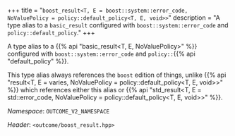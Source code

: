 +++
title = "`boost_result<T, E = boost::system::error_code, NoValuePolicy = policy::default_policy<T, E, void>>`"
description = "A type alias to a `basic_result` configured with `boost::system::error_code` and `policy::default_policy`."
+++

A type alias to a {{% api "basic_result<T, E, NoValuePolicy>" %}} configured with `boost::system::error_code` and `policy::`{{% api "default_policy" %}}.

This type alias always references the `boost` edition of things, unlike {{% api "result<T, E = varies, NoValuePolicy = policy::default_policy<T, E, void>>" %}} which references either this alias or {{% api "std_result<T, E = std::error_code, NoValuePolicy = policy::default_policy<T, E, void>>" %}}.

*Namespace*: `OUTCOME_V2_NAMESPACE`

*Header*: `<outcome/boost_result.hpp>`
